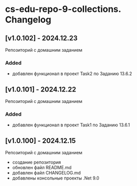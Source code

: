 # cs-edu-repo-9-collections. Changelog

## [v1.0.102] - 2024.12.23

Репозиторий с домашним заданием

### Added

 - добавлен функционал в проект Task2 по Заданию 13.6.2

## [v1.0.101] - 2024.12.22

Репозиторий с домашним заданием

### Added

 - добавлен функционал в проект Task1 по Заданию 13.6.1

## [v1.0.100] - 2024.12.15

Репозиторий с домашним заданием

 - создание репозитория
 - обновлен файл README.md
 - добавлен файл CHANGELOG.md
 - добавлены консольные проекты .Net 9.0

